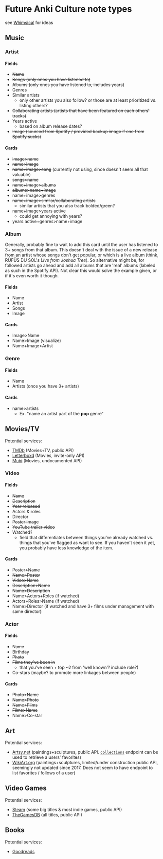 # Future Anki Culture note types
see [Whimsical](https://whimsical.com/WKr5BEqNM9EgYW9nE76vvc) for ideas


## Music
### Artist
#### Fields
 * ~~Name~~
 * ~~Songs (only ones you have listened to)~~
 * ~~Albums (only ones you have listened to, includes years)~~
 * Genres
 * Similar artists
   * only other artists you also follow? or those are at least prioritized vs. listing others?
 * ~~Collaborating artists (artists that have been featured on each others' tracks)~~
 * Years active
   * based on album release dates?
 * ~~Image (sourced from Spotify / provided backup image if one from Spotify sucks)~~

#### Cards
 * ~~image>name~~
 * ~~name>image~~
 * ~~name+image>song~~ (currently not using, since doesn't seem all that valuable)
 * ~~songs>name~~
 * ~~name+image>albums~~
 * ~~albums>name+image~~
 * name+image>genres
 * ~~name+image>similar/collaborating artists~~
   * similar artists that you also track bolded/green?
 * name+image>years active
   * could get annoying with years?
 * years active+genres>name+image

### Album
Generally, probably fine to wait to add this card until the user has listened to 3+ songs from that album. This doesn't deal with the issue of a new release from an artist whose songs don't get popular, or which is a live album (think, RÜFÜS DU SOL's *Live from Joshua Tree*). So alternative might be, for followed artists go ahead and add all albums that are 'real' albums (labeled as such in the Spotify API). Not clear this would solve the example given, or if it's even worth it though. 
#### Fields
 * Name
 * Artist
 * Songs
 * Image

#### Cards
 * Image>Name
 * Name>Image (visualize)
 * Name+Image>Artist

### Genre
#### Fields
 * Name
 * Artists (once you have 3+ artists)

#### Cards
 * name>artists
   * Ex. "name an artist part of the **pop** genre"

## Movies/TV
Potential services:
* [TMDb](https://www.themoviedb.org/) (Movies+TV, public API)
* [Letterboxd](https://letterboxd.com/) (Movies, invite-only API)
* [Mubi](https://mubi.com/) (Movies, undocumented API)

### Video
#### Fields
 * ~~Name~~
 * ~~Description~~
 * ~~Year released~~
 * Actors & roles
 * Director
 * ~~Poster image~~
 * ~~YouTube trailer video~~
 * Watched?
   * field that differentiates between things you've already watched vs. things that you've flagged as want to see. If you haven't seen it yet, you probably have less knowledge of the item.

#### Cards
 * ~~Poster>Name~~
 * ~~Name>Poster~~
 * ~~Video>Name~~
 * ~~Description>Name~~
 * ~~Name>Description~~
 * Name>Actors+Roles (if watched)
 * Actors+Roles>Name (if watched) 
 * Name>Director (if watched and have 3+ films under management with same director)


### Actor
#### Fields
 * ~~Name~~
 * Birthday
 * ~~Photo~~
 * ~~Films they've been in~~
   * that you've seen + top ~2 from 'well known'? include role?)
 * Co-stars (maybe? to promote more linkages between people)

#### Cards
 * ~~Photo>Name~~
 * ~~Name>Photo~~
 * ~~Name>Films~~
 * ~~Films>Name~~
 * Name>Co-star

## Art
Potential services:
* [Artsy.net](https://www.artsy.net/) (paintings+sculptures, public API. [`collections`](https://developers.artsy.net/v2/docs/collections) endpoint can be used to retrieve a users' favorites)
* [WikiArt.org](https://www.wikiart.org/en) (paintings+sculptures, limited/under construction public API, seemingly not updated since 2017. Does not seem to have endpoint to list favorites / follows of a user)

## Video Games
Potential services:
* [Steam](https://store.steampowered.com/) (some big titles & most indie games, public API)
* [TheGamesDB](https://thegamesdb.net/) (all titles, public API)

## Books
Potential services:
* [Goodreads](https://www.goodreads.com/)